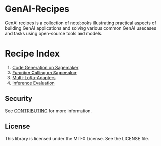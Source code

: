 # GenAI-Recipes

GenAI recipes is a collection of notebooks illustrating practical aspects of building GenAI applications and solving various common GenAI usecases and tasks using open-source tools and models.

# Recipe Index

1. [Code Generation on Sagemaker](./code-generation/code-generation.ipynb)
2. [Function Calling on Sagemaker](./function-calling/deploy-llama3-functioncalling.ipynb)
3. [Multi-LoRa-Adapters](./Multi-LoRA-Adapters/llama2-7b-mistral-7b-multi-lora-adapters.ipynb)
4. [Inference Evaluation](./evaluate-inference/quantized_model_evaluations.ipynb)


## Security

See [CONTRIBUTING](CONTRIBUTING.md#security-issue-notifications) for more information.

## License

This library is licensed under the MIT-0 License. See the LICENSE file.

